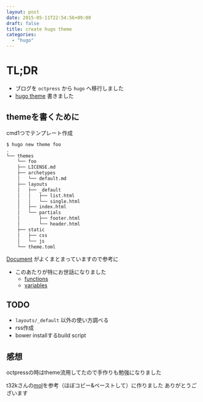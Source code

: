 ```yaml
---
layout: post
date: 2015-05-11T22:54:56+09:00
draft: false
title: create hugo theme
categories:
  - "hugo"
---
```


# TL;DR

- ブログを `octpress` から `hugo` へ移行しました
- [hugo theme](https://github.com/9renpoto/delic) 書きました

## themeを書くために

cmd1つでテンプレート作成

```sh
$ hugo new theme foo
.
└── themes
    └── foo
    ├── LICENSE.md
    ├── archetypes
    │   └── default.md
    ├── layouts
    │   ├── _default
    │   │   ├── list.html
    │   │   └── single.html
    │   ├── index.html
    │   └── partials
    │       ├── footer.html
    │       └── header.html
    ├── static
    │   ├── css
    │   └── js
    └── theme.toml
```

[Document](http://gohugo.io/templates/overview/) がよくまとまっていますので参考に

- このあたりが特にお世話になりました
  - [functions](http://gohugo.io/templates/functions/)
  - [variables](http://gohugo.io/templates/variables/)

## TODO

- `layouts/_default` 以外の使い方調べる
- rss作成
- bower installするbuild script

## 感想

octpressの時はtheme流用してたので手作りも勉強になりました

t32kさんの[mol](https://github.com/t32k/mol)を参考（ほぼコピー&ペーストして）に作りました
ありがとうございます

